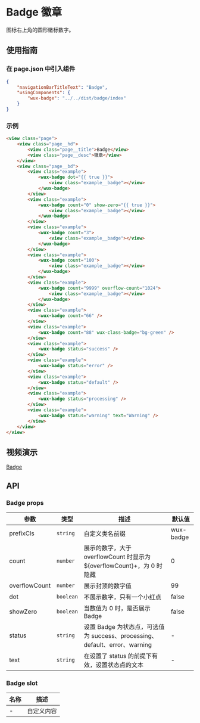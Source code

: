 # Badge 徽章

图标右上角的圆形徽标数字。

## 使用指南

### 在 page.json 中引入组件

```json
{
    "navigationBarTitleText": "Badge",
    "usingComponents": {
        "wux-badge": "../../dist/badge/index"
    }
}
```

### 示例

```html
<view class="page">
    <view class="page__hd">
        <view class="page__title">Badge</view>
        <view class="page__desc">徽章</view>
    </view>
    <view class="page__bd">
        <view class="example">
            <wux-badge dot="{{ true }}">
                <view class="example__badge"></view>
            </wux-badge>
        </view>
        <view class="example">
            <wux-badge count="0" show-zero="{{ true }}">
                <view class="example__badge"></view>
            </wux-badge>
        </view>
        <view class="example">
            <wux-badge count="3">
                <view class="example__badge"></view>
            </wux-badge>
        </view>
        <view class="example">
            <wux-badge count="100">
                <view class="example__badge"></view>
            </wux-badge>
        </view>
        <view class="example">
            <wux-badge count="9999" overflow-count="1024">
                <view class="example__badge"></view>
            </wux-badge>
        </view>
        <view class="example">
            <wux-badge count="66" />
        </view>
        <view class="example">
            <wux-badge count="88" wux-class-badge="bg-green" />
        </view>
        <view class="example">
            <wux-badge status="success" />
        </view>
        <view class="example">
            <wux-badge status="error" />
        </view>
        <view class="example">
            <wux-badge status="default" />
        </view>
        <view class="example">
            <wux-badge status="processing" />
        </view>
        <view class="example">
            <wux-badge status="warning" text="Warning" />
        </view>
    </view>
</view>
```

## 视频演示

[Badge](./_media/badge.mp4 ':include :type=iframe width=375px height=667px')

## API

### Badge props

| 参数 | 类型 | 描述 | 默认值 |
| --- | --- | --- | --- |
| prefixCls | <code>string</code> | 自定义类名前缀 | wux-badge |
| count | <code>number</code> | 展示的数字，大于 overflowCount 时显示为 ${overflowCount}+，为 0 时隐藏 | 0 |
| overflowCount | <code>number</code> | 展示封顶的数字值 | 99 |
| dot | <code>boolean</code> | 不展示数字，只有一个小红点 | false |
| showZero | <code>boolean</code> | 当数值为 0 时，是否展示 Badge | false |
| status | <code>string</code> | 设置 Badge 为状态点，可选值为 success、processing、default、error、warning | - |
| text | <code>string</code> | 在设置了 status 的前提下有效，设置状态点的文本 | - |

### Badge slot

| 名称 | 描述 |
| --- | --- |
| - | 自定义内容 |